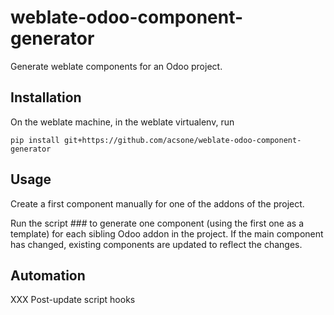 # weblate-odoo-component-generator

Generate weblate components for an Odoo project.

## Installation

On the weblate machine, in the weblate virtualenv, run

`pip install git+https://github.com/acsone/weblate-odoo-component-generator`

## Usage

Create a first component manually for one of the addons of the project.

Run the script *###* to generate one component (using the first one as a template) for each sibling Odoo addon in the project. If the main component has changed, existing components are updated to reflect the changes.

## Automation

XXX Post-update script hooks
